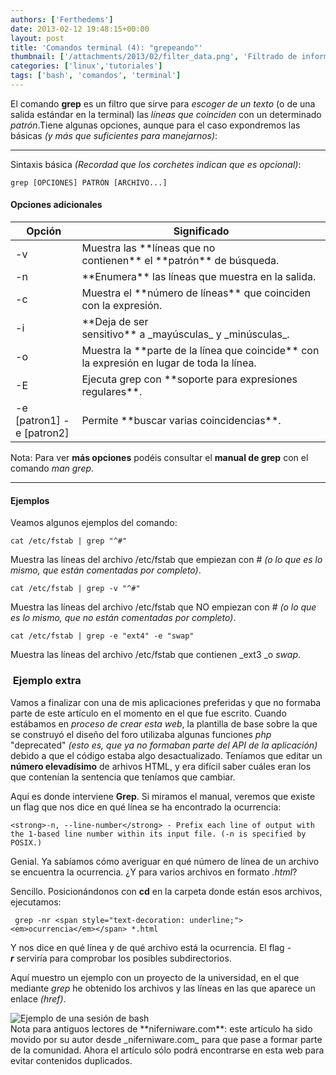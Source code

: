 ```yaml
---
authors: ['Ferthedems']
date: 2013-02-12 19:48:15+00:00
layout: post
title: 'Comandos terminal (4): "grepeando"'
thumbnail: ['/attachments/2013/02/filter_data.png', 'Filtrado de información.']
categories: ['linux','tutoriales']
tags: ['bash', 'comandos', 'terminal']
---
```


El comando **grep** es un filtro que sirve para _escoger de un texto_ (o de una salida estándar en la terminal) las _líneas que coinciden_ con un determinado _patrón_.Tiene algunas opciones, aunque para el caso expondremos las básicas _(y más que suficientes para manejarnos)_:

* * *

Sintaxis básica _(Recordad que los corchetes indican que es opcional)_:
    
    grep [OPCIONES] PATRÓN [ARCHIVO...]

#### Opciones adicionales

<table class="table table-striped">
    <thead>
        <tr>
            <th>Opción</th>
            <th>Significado</th>
        </tr>
    </thead>
    <tbody>
        <tr>
            <td>-v</td>
            <td>Muestra las **líneas que no contienen** el **patrón** de búsqueda.</td>
        </tr>
        <tr>
            <td>-n</td>
            <td>**Enumera** las líneas que muestra en la salida.</td>
        </tr>
        <tr>
            <td>-c</td>
            <td>Muestra el **número de líneas** que coinciden con la expresión.</td>
        </tr>
        <tr>
            <td>-i</td>
            <td>**Deja de ser sensitivo** a _mayúsculas_ y _minúsculas_.</td>
        </tr>
        <tr>
            <td>-o</td>
            <td>Muestra la **parte de la línea que coincide** con la expresión en lugar de toda la línea.</td>
        </tr>
        <tr>
            <td>-E</td>
            <td>Ejecuta grep con **soporte para expresiones regulares**.</td>
        </tr>
        <tr>
            <td>-e [patron1] -e [patron2]</td>
            <td>Permite **buscar varias coincidencias**.</td>
        </tr>
    </tbody>
</table>

Nota: Para ver **más opciones** podéis consultar el **manual de grep** con el comando _man grep_.

* * *

#### Ejemplos

Veamos algunos ejemplos del comando:
    
    cat /etc/fstab | grep "^#"

Muestra las líneas del archivo /etc/fstab que empiezan con # _(o lo que es lo mismo, que están comentadas por completo)_.
    
    cat /etc/fstab | grep -v "^#"

Muestra las líneas del archivo /etc/fstab que NO empiezan con # _(o lo que es lo mismo, que no están comentadas por completo)_.
    
    cat /etc/fstab | grep -e "ext4" -e "swap"

Muestra las líneas del archivo /etc/fstab que contienen _ext3 _o _swap_.

###  Ejemplo extra

Vamos a finalizar con una de mis aplicaciones preferidas y que no formaba parte de este artículo en el momento en el que fue escrito. Cuando estábamos en _proceso de crear esta web_, la plantilla de base sobre la que se construyó el diseño del foro utilizaba algunas funciones _php_ "deprecated" _(esto es, que ya no formaban parte del API de la aplicación)_ debido a que el código estaba algo desactualizado. Teníamos que editar un **número elevadísimo** de arhivos HTML, y era difícil saber cuáles eran los que contenían la sentencia que teníamos que cambiar.

Aquí es donde interviene **Grep**. Si miramos el manual, veremos que existe un flag que nos dice en qué línea se ha encontrado la ocurrencia:
    
    <strong>-n, --line-number</strong> - Prefix each line of output with the 1-based line number within its input file. (-n is specified by POSIX.)

Genial. Ya sabíamos cómo averiguar en qué número de línea de un archivo se encuentra la ocurrencia. ¿Y para varios archivos en formato _.html_?

Sencillo. Posicionándonos con **cd** en la carpeta donde están esos archivos, ejecutamos:
    
     grep -nr <span style="text-decoration: underline;"><em>ocurrencia</em></span> *.html

Y nos dice en qué línea y de qué archivo está la ocurrencia. El flag -**_r_** serviría para comprobar los posibles subdirectorios.

Aquí muestro un ejemplo con un proyecto de la universidad, en el que mediante _grep_ he obtenido los archivos y las líneas en las que aparece un enlace _(href)_.

<img alt="Ejemplo de una sesión de bash" src="/img/placeholder.gif" data-original="/attachments/2013/02/Captura-de-pantalla-de-2013-02-12-204627.png" class="img-responsive img-rounded lazy" style="margin: 0 auto; display: block;">

<div class="alert alert-info">
Nota para antiguos lectores de **niferniware.com**: este artículo ha sido movido por su autor desde _niferniware.com_ para que pase a formar parte de la comunidad. Ahora el artículo sólo podrá encontrarse en esta web para evitar contenidos duplicados.
</div>

